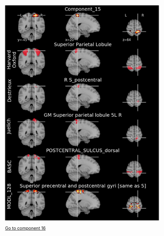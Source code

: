 


![15](preliminary/15.jpg "Component 15")

[Go to component 16](https://parietal-inria.github.io/MODL_atlas/1024/16 "Component 16")